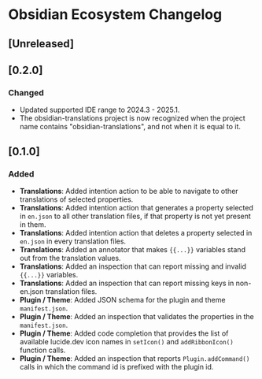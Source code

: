 <!-- Keep a Changelog guide -> https://keepachangelog.com -->

# Obsidian Ecosystem Changelog

## [Unreleased]

## [0.2.0]
### Changed
- Updated supported IDE range to 2024.3 - 2025.1.
- The obsidian-translations project is now recognized when the project name contains "obsidian-translations",
and not when it is equal to it.

## [0.1.0]
### Added
- **Translations**: Added intention action to be able to navigate to other translations of selected properties.
- **Translations**: Added intention action that generates a property selected in `en.json` to all other translation files,
  if that property is not yet present in them.
- **Translations**: Added intention action that deletes a property selected in `en.json` in every translation files.
- **Translations**: Added an annotator that makes `{{...}}` variables stand out from the translation values.
- **Translations**: Added an inspection that can report missing and invalid `{{...}}` variables.
- **Translations**: Added an inspection that can report missing keys in non-en.json translation files.
- **Plugin / Theme**: Added JSON schema for the plugin and theme `manifest.json`.
- **Plugin / Theme**: Added an inspection that validates the properties in the `manifest.json`.
- **Plugin / Theme**: Added code completion that provides the list of available lucide.dev icon names in `setIcon()` and `addRibbonIcon()` function calls.
- **Plugin / Theme**: Added an inspection that reports `Plugin.addCommand()` calls in which the command id is prefixed with the plugin id.
